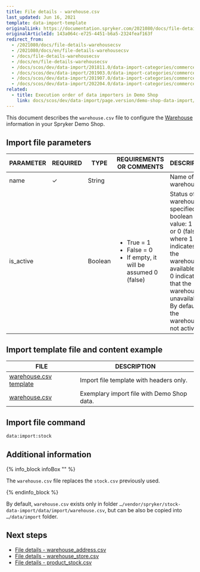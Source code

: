 ```yaml
---
title: File details - warehouse.csv
last_updated: Jun 16, 2021
template: data-import-template
originalLink: https://documentation.spryker.com/2021080/docs/file-details-warehousecsv
originalArticleId: 143a064c-e725-4451-b6a5-2324feaf163f
redirect_from:
  - /2021080/docs/file-details-warehousecsv
  - /2021080/docs/en/file-details-warehousecsv
  - /docs/file-details-warehousecsv
  - /docs/en/file-details-warehousecsv
  - /docs/scos/dev/data-import/201811.0/data-import-categories/commerce-setup/file-details-warehouse.csv.html
  - /docs/scos/dev/data-import/201903.0/data-import-categories/commerce-setup/file-details-warehouse.csv.html
  - /docs/scos/dev/data-import/201907.0/data-import-categories/commerce-setup/file-details-warehouse.csv.html
  - /docs/scos/dev/data-import/202204.0/data-import-categories/commerce-setup/file-details-warehouse.csv.html
related:
  - title: Execution order of data importers in Demo Shop
    link: docs/scos/dev/data-import/page.version/demo-shop-data-import/execution-order-of-data-importers-in-demo-shop.html
---
```


This document describes the `warehouse.csv` file to configure the [Warehouse](/docs/pbc/all/warehouse-management-system/{{page.version}}/base-shop/inventory-management-feature-overview.html) information in your Spryker Demo Shop.


## Import file parameters

<div>

| PARAMETER | REQUIRED | TYPE | REQUIREMENTS OR COMMENTS | DESCRIPTION |
| --- | --- | --- | --- | --- |
| name | ✓ | String |  | Name of the warehouse. |
| is_active |  | Boolean | <ul><li>True = 1</li><li>False = 0</li><li>If empty, it will be assumed 0 (false)</li></ul>| Status of the warehouse, specified in a boolean value: 1 (true) or 0 (false), where 1 indicates that the warehouse is available and 0 indicates that the warehouse is unavailable. By default, the warehouse is not active.|

</div>

## Import template file and content example

| FILE | DESCRIPTION |
| --- | --- |
| [warehouse.csv template](https://spryker.s3.eu-central-1.amazonaws.com/docs/Developer+Guide/Back-End/Data+Manipulation/Data+Ingestion/Data+Import/Data+Import+Categories/Commerce+Setup/Template+warehouse.csv) | Import file template with headers only. |
| [warehouse.csv](https://spryker.s3.eu-central-1.amazonaws.com/docs/Developer+Guide/Back-End/Data+Manipulation/Data+Ingestion/Data+Import/Data+Import+Categories/Commerce+Setup/warehouse.csv) | Exemplary import file with Demo Shop data. |


## Import file command

```bash
data:import:stock
```

## Additional information

{% info_block infoBox "" %}

The `warehouse.csv` file replaces the `stock.csv` previously used.

{% endinfo_block %}

By default, `warehouse.csv` exists only in folder `…/vendor/spryker/stock-data-import/data/import/warehouse.csv`, but can be also be copied into `…/data/import` folder.

## Next steps

* [File details - warehouse_address.csv](/docs/pbc/all/warehouse-management-system/{{page.version}}/base-shop/import-data/file-details-warehouse-address.csv.html)
* [File details - warehouse_store.csv](/docs/pbc/all/warehouse-management-system/{{page.version}}/base-shop/import-data/file-details-warehouse-store.csv.html)
* [File details - product_stock.csv](/docs/pbc/all/warehouse-management-system/{{page.version}}/base-shop/import-data/file-details-product-stock.csv.html)
